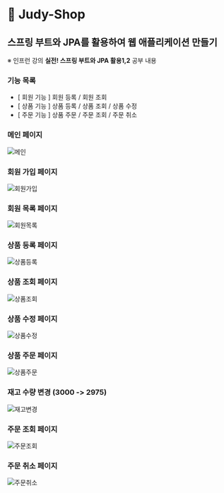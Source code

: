# 🌿 Judy-Shop

## 스프링 부트와 JPA를 활용하여 웹 애플리케이션 만들기
※ 인프런 강의 **실전! 스프링 부트와 JPA 활용1,2** 공부 내용

### 기능 목록

- [ 회원 기능 ] 회원 등록 / 회원 조회
- [ 상품 기능 ] 상품 등록 / 상품 조회 / 상품 수정
- [ 주문 기능 ] 상품 주문 / 주문 조회 / 주문 취소

### 메인 페이지

![메인](https://ifh.cc/g/Bcx7xW.jpg)

### 회원 가입 페이지

![회원가입](https://ifh.cc/g/M9J74L.jpg)

### 회원 목록 페이지

![회원목록](https://ifh.cc/g/wPVm1N.png)

### 상품 등록 페이지

![상품등록](https://ifh.cc/g/1hp3lP.jpg)

### 상품 조회 페이지

![상품조회](https://ifh.cc/g/zoqHM3.jpg)

### 상품 수정 페이지

![상품수정](https://ifh.cc/g/zGgLLt.jpg)

### 상품 주문 페이지

![상품주문](https://ifh.cc/g/gJfFC3.png)

### 재고 수량 변경 (3000 -> 2975)

![재고변경](https://ifh.cc/g/on4bb3.png)

### 주문 조회 페이지

![주문조회](https://ifh.cc/g/tzxlfp.jpg)

### 주문 취소 페이지

![주문취소](https://ifh.cc/g/f0TjJm.png)
